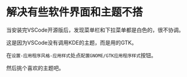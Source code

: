 # 解决有些软件界面和主题不搭

当安装完VSCode开源版后，发现菜单栏和下拉菜单都是白色的，很不协调。

这是因为VSCode没有调用KDE的主题，而是用的GTK。

在``设置-应用程序风格-应用样式``处点``配置GNOME/GTK应用程序样式``按钮。

然后挑个喜欢的主题吧。
